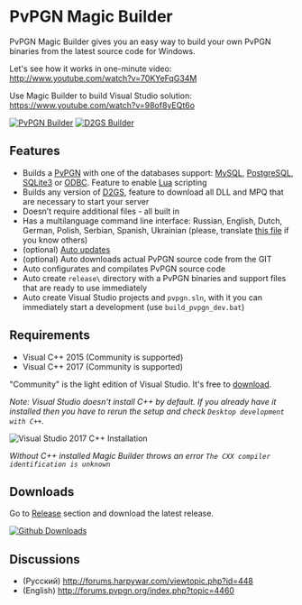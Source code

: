 PvPGN Magic Builder
=====

PvPGN Magic Builder gives you an easy way to build your own PvPGN binaries from the latest
source code for Windows.

Let's see how it works in one-minute video: 
http://www.youtube.com/watch?v=70KYeFqG34M

Use Magic Builder to build Visual Studio solution:
https://www.youtube.com/watch?v=98of8yEQt6o

[![PvPGN Builder](http://i.imgur.com/7VVSjji.png)](http://i.imgur.com/ySKCB8G.png) [![D2GS Builder](http://i.imgur.com/c5YaCs3.png)](http://i.imgur.com/0ezOHmm.png)


Features
--
 * Builds a [PvPGN](https://github.com/pvpgn/pvpgn-server) with one of the databases support: [MySQL](http://wikipedia.org/wiki/MySQL), [PostgreSQL](http://wikipedia.org/wiki/PostgreSQL), [SQLite3](http://wikipedia.org/wiki/SQLite) or [ODBC](http://wikipedia.org/wiki/Open_Database_Connectivity). Feature to enable [Lua](http://en.wikipedia.org/wiki/Lua_(programming_language)) scripting
 * Builds any version of [D2GS](http://harpywar.com/?a=articles&b=2&c=2&d=21), feature to download all DLL and MPQ that are necessary to start your server
 * Doesn’t require additional files - all built in
 * Has a multilanguage command line interface: Russian, English, Dutch, German, Polish, Serbian, Spanish, Ukrainian (please, translate [this file](https://github.com/pvpgn/pvpgn-magic-builder/blob/master/module/i18n/ENU.bat) if you know others)
 * (optional) [Auto updates](https://code.google.com/p/pvpgn-magic-builder/wiki/AutoUpdate)
 * (optional) Auto downloads actual PvPGN source code from the GIT
 * Auto configurates and compilates PvPGN source code
 * Auto create `release\` directory with a PvPGN binaries and support files that are ready to use immediately
 * Auto create Visual Studio projects and `pvpgn.sln`, with it you can immediately start a development (use `build_pvpgn_dev.bat`)

Requirements
--
 * Visual C++ 2015 (Community is supported)
 * Visual C++ 2017 (Community is supported)

"Community" is the light edition of Visual Studio. It's free to [download](https://www.visualstudio.com/downloads/).

*Note: Visual Studio doesn't install C++ by default. If you already have it installed then you have to rerun the setup and check `Desktop development with C++`.*

![Visual Studio 2017 C++ Installation](http://i.imgur.com/otoT4qe.png)

*Without C++ installed Magic Builder throws an error `The CXX compiler identification is unknown`*


Downloads
--
Go to [Release](https://github.com/pvpgn/pvpgn-magic-builder/releases) section and download the latest release.

[![Github Downloads](https://img.shields.io/github/downloads/pvpgn/pvpgn-magic-builder/total.svg?maxAge=2592000)](https://github.com/pvpgn/pvpgn-magic-builder/releases)


Discussions
--
 * (Русский) http://forums.harpywar.com/viewtopic.php?id=448
 * (English) http://forums.pvpgn.org/index.php?topic=4460
